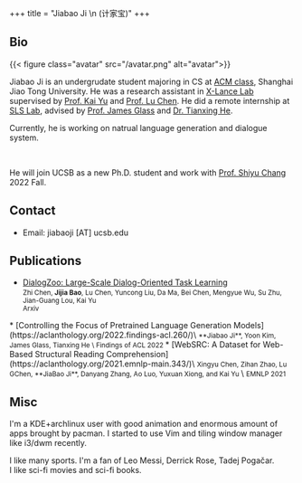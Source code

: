 +++
title = "Jiabao Ji \n (计家宝)"
+++

## Bio

{{< figure class="avatar" src="/avatar.png" alt="avatar">}}

Jiabao Ji is an undergrudate student majoring in CS at [ACM class](https://acm.sjtu.edu.cn/home), Shanghai Jiao Tong University. He was a research assistant in [X-Lance Lab](https://x-lance.sjtu.edu.cn/en) supervised by [Prof. Kai Yu](https://x-lance.sjtu.edu.cn/en/members/kai_yu) and [Prof. Lu Chen](https://coai-sjtu.github.io). He did a remote internship at [SLS Lab](http://groups.csail.mit.edu/sls/), advised by [Prof. James Glass](http://groups.csail.mit.edu/sls/people/glass.shtml) and [Dr. Tianxing He](https://people.csail.mit.edu/cloudygoose/).

Currently, he is working on natrual language generation and dialogue system.

<br/>

He will join UCSB as a new Ph.D. student and work with [Prof. Shiyu Chang](https://code-terminator.github.io) 2022 Fall.

## Contact

* Email: jiabaoji [AT] ucsb.edu

## Publications

* [DialogZoo: Large-Scale Dialog-Oriented Task Learning](https://arxiv.org/abs/2205.12662)\
<small> Zhi Chen, **Jijia Bao**, Lu Chen, Yuncong Liu, Da Ma, Bei Chen, Mengyue Wu, Su Zhu, Jian-Guang Lou, Kai Yu \
Arxiv
</small>
* [Controlling the Focus of Pretrained Language Generation Models](https://aclanthology.org/2022.findings-acl.260/)\
<small> **Jiabao Ji**, Yoon Kim, James Glass, Tianxing He \
Findings of ACL 2022
</small>
* [WebSRC: A Dataset for Web-Based Structural Reading Comprehension](https://aclanthology.org/2021.emnlp-main.343/)\
<small>Xingyu Chen, Zihan Zhao, Lu GChen, **JiaBao Ji**, Danyang Zhang, Ao Luo, Yuxuan Xiong, and Kai Yu </small> \
<small>EMNLP 2021 </small>


## Misc
I'm a KDE+archlinux user with good animation and enormous amount of apps brought by pacman. I started to use Vim and tiling window manager like i3/dwm recently.

I like many sports. I'm a fan of Leo Messi, Derrick Rose, Tadej Pogačar.\
I like sci-fi movies and sci-fi books.
